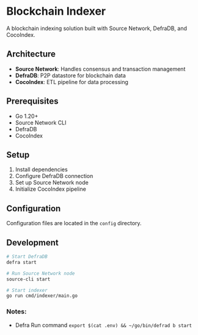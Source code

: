 # Blockchain Indexer

A blockchain indexing solution built with Source Network, DefraDB, and CocoIndex.

## Architecture

- **Source Network**: Handles consensus and transaction management
- **DefraDB**: P2P datastore for blockchain data
- **CocoIndex**: ETL pipeline for data processing

## Prerequisites

- Go 1.20+
- Source Network CLI
- DefraDB
- CocoIndex

## Setup

1. Install dependencies
2. Configure DefraDB connection
3. Set up Source Network node
4. Initialize CocoIndex pipeline

## Configuration

Configuration files are located in the `config` directory.

## Development

```bash
# Start DefraDB
defra start

# Run Source Network node
source-cli start

# Start indexer
go run cmd/indexer/main.go
```

### Notes:
- Defra Run command `export $(cat .env) && ~/go/bin/defrad
b start`
